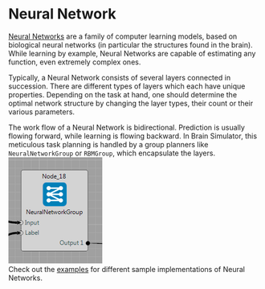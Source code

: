 

# Neural Network

[Neural Networks](https://en.wikipedia.org/wiki/Artificial_neural_network) are a family of computer learning models, based on biological neural networks (in particular the structures found in the brain). While learning by example, Neural Networks are capable of estimating any function, even extremely complex ones.

Typically, a Neural Network consists of several layers connected in succession. There are different types of layers which each have unique properties. Depending on the task at hand, one should determine the optimal network structure by changing the layer types, their count or their various parameters.

The work flow of a Neural Network is bidirectional. Prediction is usually flowing forward, while learning is flowing backward. In Brain Simulator, this meticulous task planning is handled by a group planners like `NeuralNetworkGroup` or `RBMGroup`, which encapsulate the layers.<br>
![](img_examples/NeuralNetworkGroup.PNG)<br>
Check out the [examples](../examples/index.html#neural-network-examples) for different sample implementations of Neural Networks.
